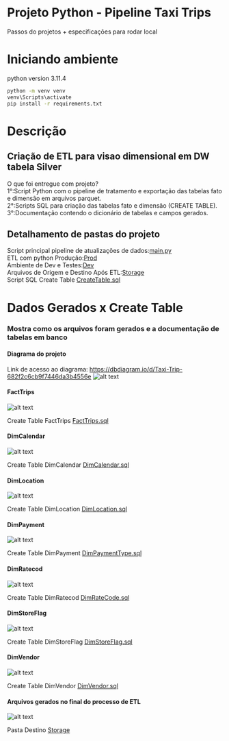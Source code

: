 #  Projeto Python - Pipeline Taxi Trips
Passos do projetos + especificações para rodar local

# Iniciando ambiente 
python version 3.11.4
```bash
python -m venv venv
venv\Scripts\activate
pip install -r requirements.txt

```
# Descrição 
## Criação de ETL para visao dimensional em DW tabela Silver 
O que foi entregue com projeto?<br>
1°:Script Python com o pipeline de tratamento e exportação das tabelas fato e dimensão em arquivos parquet.<br>
2°:Scripts SQL para criação das tabelas fato e dimensão (CREATE TABLE).<br>
3°:Documentação contendo o dicionário de tabelas e campos gerados.<br>


## Detalhamento de pastas do projeto 
Script principal pipeline de atualizações de dados:[main.py](Scripts/Prod/main.py)<br>
ETL com python Produção:[Prod](Scripts/Prod)<br>
Ambiente de Dev e Testes:[Dev](Scripts/Dev)<br>
Arquivos de Origem e Destino Após ETL:[Storage](Storage)<br>
Script SQL Create Table [CreateTable.sql](Scripts/CreateTable)<br>



# Dados Gerados x Create Table
### Mostra como os arquivos foram gerados e a documentação de tabelas em banco 



#### Diagrama do projeto
Link de acesso ao diagrama: https://dbdiagram.io/d/Taxi-Trip-682f2c6cb9f7446da3b4556e
![alt text](Documentation/imagens/Diagram.png)

#### FactTrips

![alt text](Documentation/imagens/FactTrips.png)

Create Table FactTrips
[FactTrips.sql](Scripts/CreateTable/FactTrips.sql)


#### DimCalendar

![alt text](Documentation/imagens/DimCalendar.png)

Create Table DimCalendar
[DimCalendar.sql](Scripts/CreateTable/DimCalendar.sql)

#### DimLocation

![alt text](Documentation/imagens/DimLocation.png)

Create Table DimLocation
[DimLocation.sql](Scripts/CreateTable/DimLocation.sql)

#### DimPayment

![alt text](Documentation/imagens/DimPaymentType.png)

Create Table DimPayment
[DimPaymentType.sql](Scripts/CreateTable/DimPaymentType.sql)


#### DimRatecod

![alt text](Documentation/imagens/DimRateCode.png)

Create Table DimRatecod
[DimRateCode.sql](Scripts/CreateTable/DimRateCode.sql)



#### DimStoreFlag

![alt text](Documentation/imagens/DimStoreFlag.png)

Create Table DimStoreFlag
[DimStoreFlag.sql](Scripts/CreateTable/DimStoreFlag.sql)

#### DimVendor

![alt text](Documentation/imagens/DimVendor.png)

Create Table DimVendor
[DimVendor.sql](Scripts/CreateTable/DimVendor.sql)


#### Arquivos gerados no final do processo de ETL

![alt text](Documentation/imagens/ArquivosParquet.png)

Pasta Destino
[Storage](Storage)<br>










